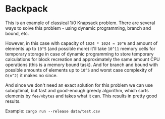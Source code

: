 # Backpack

This is an example of classical 1/0 Knapsack problem. There are several ways to solve this problem - using dynamic programming, branch and bound, etc.

However, in this case with capacity of `1024 * 1024 ≈ 10^6` and amount of elements up to `10^5` (and possible more) it'll take `10^11` memory cells for temporary storage in case of dynamic programming to store temporary calculations for block recreation and approximately the same amount CPU operations (this is a memory bound task). And for branch and bound with possible amounts of elements up to `10^5` and worst case complexity of `O(n^2)` it makes no since.

And since we don't need an exact solution for this problem we can use suboptimal, but fast and good-enough greedy algorithm, which sorts elements by `fee/vbytes` and takes what it can. This results in pretty good results.

Example: `cargo run --release data/test.csv`
